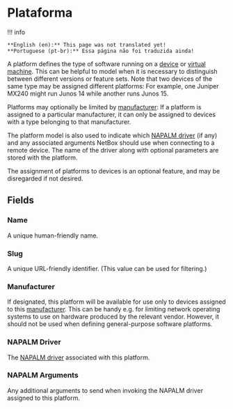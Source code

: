 # Plataforma

!!! info

    **English (en):** This page was not translated yet!
    **Portuguese (pt-br):** Essa página não foi traduzida ainda!

A platform defines the type of software running on a [device](./device.md) or [virtual machine](../virtualization/virtualmachine.md). This can be helpful to model when it is necessary to distinguish between different versions or feature sets. Note that two devices of the same type may be assigned different platforms: For example, one Juniper MX240 might run Junos 14 while another runs Junos 15.

Platforms may optionally be limited by [manufacturer](./manufacturer.md): If a platform is assigned to a particular manufacturer, it can only be assigned to devices with a type belonging to that manufacturer.

The platform model is also used to indicate which [NAPALM driver](../../integrations/napalm.md) (if any) and any associated arguments NetBox should use when connecting to a remote device. The name of the driver along with optional parameters are stored with the platform.

The assignment of platforms to devices is an optional feature, and may be disregarded if not desired.

## Fields

### Name

A unique human-friendly name.

### Slug

A unique URL-friendly identifier. (This value can be used for filtering.)

### Manufacturer

If designated, this platform will be available for use only to devices assigned to this [manufacturer](./manufacturer.md). This can be handy e.g. for limiting network operating systems to use on hardware produced by the relevant vendor. However, it should not be used when defining general-purpose software platforms.

### NAPALM Driver

The [NAPALM driver](https://napalm.readthedocs.io/en/latest/support/index.html) associated with this platform.

### NAPALM Arguments

Any additional arguments to send when invoking the NAPALM driver assigned to this platform.